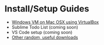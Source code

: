 # Install/Setup Guides

- [Windows VM on Mac OSX using VirtualBox](https://github.com/rickytranmer/guides/tree/master/windows-virtual-box)
- Sublime Todo List (coming soon)
- VS Code setup (coming soon)
- [Other random, useful downloads](https://github.com/rickytranmer/guides/tree/master/useful-downloads)